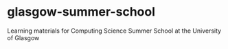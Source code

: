 # glasgow-summer-school
Learning materials for Computing Science Summer School at the University of Glasgow
